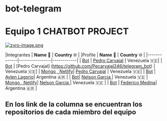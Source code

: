 # bot-telegram
# Equipo 1 CHATBOT PROJECT

[![zyro-image.png](https://i.postimg.cc/WpZdfvww/zyro-image.png)](https://postimg.cc/HjpWVFKr)

|Integrantes | **Name** 📓 | **Country** 🌐 |
|Profile | **Name** 📓 | **Country** 🌐 |
|-------------|----------------|------------|
|  [Bot](https://github.com/Pecarvajal246) | [Pedro Carvajal]((https://github.com/Pecarvajal246/telegram_bot)) | Venezuela 🇻🇪|
|  [Bot](https://github.com/Pecarvajal246) | [Pedro Carvajal] (https://github.com/Pecarvajal246/telegram_bot) | Venezuela 🇻🇪|
|  [Mongo , Netlify](https://github.com/Nelson1411/mongodb_api_netlify)| [Pedro Carvajal](https://github.com/Pecarvajal246/mongodb_api_netlify) | Venezuela 🇻🇪|
|  [Bot](https://github.com/Ayla404)  | [Aylen Lagorio](https://github.com/Ayla404/telegram_bot)| Argentina 🇦🇷 |
|  [Bot](https://github.com/Nelson1411/telegram_bot)| [Nelson Garcia ](https://github.com/Nelson1411) | Venezuela 🇻🇪 
|  [Mongo , Netlify](https://github.com/Nelson1411/mongodb_api_netlify)| [Nelson Garcia ](https://github.com/Nelson1411) | Venezuela 🇻🇪 |
|  [Bot](https://github.com/Federico98)  | [Federico Medina](https://github.com/Federico98/telegram_bot)| Argentina 🇦🇷 |
## En los link de la columna se encuentran los repositorios de cada miembro del equipo
 
